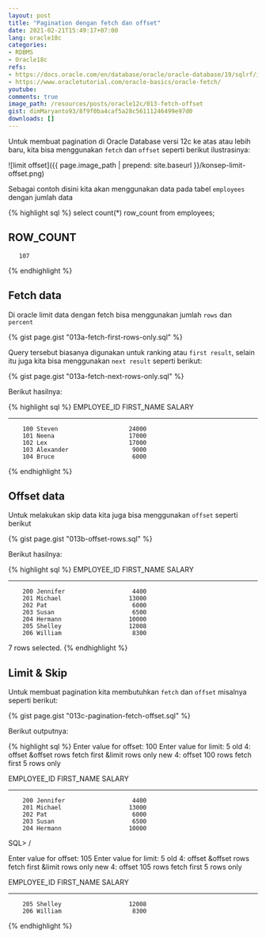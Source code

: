 ```yaml
---
layout: post
title: "Pagination dengan fetch dan offset"
date: 2021-02-21T15:49:17+07:00
lang: oracle18c
categories:
- RDBMS
- Oracle18c
refs: 
- https://docs.oracle.com/en/database/oracle/oracle-database/19/sqlrf/img_text/row_limiting_clause.html
- https://www.oracletutorial.com/oracle-basics/oracle-fetch/
youtube: 
comments: true
image_path: /resources/posts/oracle12c/013-fetch-offset
gist: dimMaryanto93/8f9f0ba4caf5a28c56111246499e97d0
downloads: []
---
```


Untuk membuat pagination di Oracle Database versi 12c ke atas atau lebih baru, kita bisa menggunakan `fetch` dan `offset` seperti berikut ilustrasinya:

![limit offset]({{ page.image_path | prepend: site.baseurl }}/konsep-limit-offset.png)

Sebagai contoh disini kita akan menggunakan data pada tabel `employees` dengan jumlah data

{% highlight sql %}
select count(*) row_count
from employees;

 ROW_COUNT
----------
       107
{% endhighlight %}

## Fetch data

Di oracle limit data dengan fetch bisa menggunakan jumlah `rows` dan `percent`

{% gist page.gist "013a-fetch-first-rows-only.sql" %}

Query tersebut biasanya digunakan untuk ranking atau `first result`, selain itu juga kita bisa menggunakan `next result` seperti berikut:

{% gist page.gist "013a-fetch-next-rows-only.sql" %}

Berikut hasilnya:

{% highlight sql %}
EMPLOYEE_ID FIRST_NAME               SALARY
----------- -------------------- ----------
        100 Steven                    24000
        101 Neena                     17000
        102 Lex                       17000
        103 Alexander                  9000
        104 Bruce                      6000
{% endhighlight %}

## Offset data

Untuk melakukan skip data kita juga bisa menggunakan `offset` seperti berikut

{% gist page.gist "013b-offset-rows.sql" %}

Berikut hasilnya:

{% highlight sql %}
EMPLOYEE_ID FIRST_NAME               SALARY
----------- -------------------- ----------
        200 Jennifer                   4400
        201 Michael                   13000
        202 Pat                        6000
        203 Susan                      6500
        204 Hermann                   10000
        205 Shelley                   12008
        206 William                    8300

7 rows selected.
{% endhighlight %}

## Limit & Skip

Untuk membuat pagination kita membutuhkan `fetch` dan `offset` misalnya seperti berikut:

{% gist page.gist "013c-pagination-fetch-offset.sql" %}

Berikut outputnya:

{% highlight sql %}
Enter value for offset: 100
Enter value for limit: 5
old   4: offset &offset rows fetch first &limit rows only
new   4: offset 100 rows fetch first 5 rows only

EMPLOYEE_ID FIRST_NAME               SALARY
----------- -------------------- ----------
        200 Jennifer                   4400
        201 Michael                   13000
        202 Pat                        6000
        203 Susan                      6500
        204 Hermann                   10000

SQL> /

Enter value for offset: 105
Enter value for limit: 5
old   4: offset &offset rows fetch first &limit rows only
new   4: offset 105 rows fetch first 5 rows only

EMPLOYEE_ID FIRST_NAME               SALARY
----------- -------------------- ----------
        205 Shelley                   12008
        206 William                    8300
{% endhighlight %}